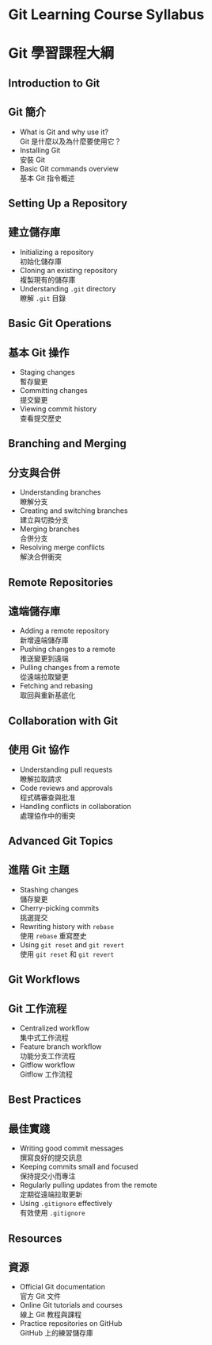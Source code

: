 # Git Learning Course Syllabus
# Git 學習課程大綱

## Introduction to Git
## Git 簡介
- What is Git and why use it?  
  Git 是什麼以及為什麼要使用它？
- Installing Git  
  安裝 Git
- Basic Git commands overview  
  基本 Git 指令概述

## Setting Up a Repository
## 建立儲存庫
- Initializing a repository  
  初始化儲存庫
- Cloning an existing repository  
  複製現有的儲存庫
- Understanding `.git` directory  
  瞭解 `.git` 目錄

## Basic Git Operations
## 基本 Git 操作
- Staging changes  
  暫存變更
- Committing changes  
  提交變更
- Viewing commit history  
  查看提交歷史

## Branching and Merging
## 分支與合併
- Understanding branches  
  瞭解分支
- Creating and switching branches  
  建立與切換分支
- Merging branches  
  合併分支
- Resolving merge conflicts  
  解決合併衝突

## Remote Repositories
## 遠端儲存庫
- Adding a remote repository  
  新增遠端儲存庫
- Pushing changes to a remote  
  推送變更到遠端
- Pulling changes from a remote  
  從遠端拉取變更
- Fetching and rebasing  
  取回與重新基底化

## Collaboration with Git
## 使用 Git 協作
- Understanding pull requests  
  瞭解拉取請求
- Code reviews and approvals  
  程式碼審查與批准
- Handling conflicts in collaboration  
  處理協作中的衝突

## Advanced Git Topics
## 進階 Git 主題
- Stashing changes  
  儲存變更
- Cherry-picking commits  
  挑選提交
- Rewriting history with `rebase`  
  使用 `rebase` 重寫歷史
- Using `git reset` and `git revert`  
  使用 `git reset` 和 `git revert`

## Git Workflows
## Git 工作流程
- Centralized workflow  
  集中式工作流程
- Feature branch workflow  
  功能分支工作流程
- Gitflow workflow  
  Gitflow 工作流程

## Best Practices
## 最佳實踐
- Writing good commit messages  
  撰寫良好的提交訊息
- Keeping commits small and focused  
  保持提交小而專注
- Regularly pulling updates from the remote  
  定期從遠端拉取更新
- Using `.gitignore` effectively  
  有效使用 `.gitignore`

## Resources
## 資源
- Official Git documentation  
  官方 Git 文件
- Online Git tutorials and courses  
  線上 Git 教程與課程
- Practice repositories on GitHub  
  GitHub 上的練習儲存庫
